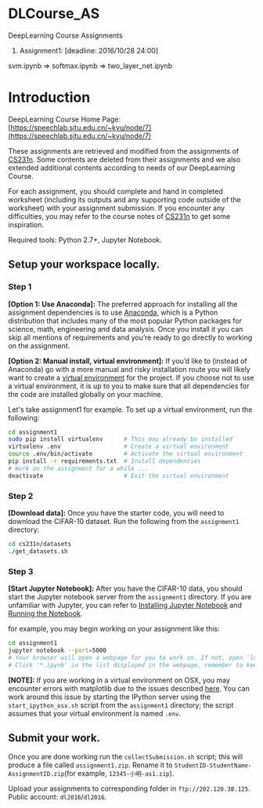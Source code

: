 # DLCourse_AS
DeepLearning Course Assignments

1. Assignment1: [deadline: 2016/10/28 24:00]
 
 svm.ipynb => softmax.ipynb => two_layer_net.ipynb

# Introduction

 DeepLearning Course Home Page: [https://speechlab.sjtu.edu.cn/~kyu/node/7](https://speechlab.sjtu.edu.cn/~kyu/node/7)

These assignments are retrieved and modified from the assignments of [CS231n](http://cs231n.github.io/). Some contents are deleted from their assignments and we also extended additional contents according to needs of our DeepLearning Course.

For each assignment, you should complete and hand in completed worksheet (including its outputs and any supporting code outside of the worksheet) with your assignment submission. If you encounter any difficulties, you may refer to the course notes of [CS231n](http://cs231n.github.io/) to get some inspiration.

Required tools: Python 2.7+, Jupyter Notebook.

## Setup your workspace locally.

### Step 1
**[Option 1: Use Anaconda]:** The preferred approach for installing all the assignment dependencies is to use [Anaconda](https://www.continuum.io/downloads), which is a Python distribution that includes many of the most popular Python packages for science, math, engineering and data analysis. Once you install it you can skip all mentions of requirements and you’re ready to go directly to working on the assignment.

**[Option 2: Manual install, virtual environment]:** If you’d like to (instead of Anaconda) go with a more manual and risky installation route you will likely want to create a [virtual environment](http://docs.python-guide.org/en/latest/dev/virtualenvs/) for the project. If you choose not to use a virtual environment, it is up to you to make sure that all dependencies for the code are installed globally on your machine.

Let's take assignment1 for example. To set up a virtual environment, run the following:

```bash
cd assignment1
sudo pip install virtualenv      # This may already be installed
virtualenv .env                  # Create a virtual environment
source .env/bin/activate         # Activate the virtual environment
pip install -r requirements.txt  # Install dependencies
# Work on the assignment for a while ...
deactivate                       # Exit the virtual environment
```

### Step 2
**[Download data]:** Once you have the starter code, you will need to download the CIFAR-10 dataset. Run the following from the `assignment1` directory:

```bash
cd cs231n/datasets
./get_datasets.sh
```

### Step 3
**[Start Jupyter Notebook]:** After you have the CIFAR-10 data, you should start the Jupyter notebook server from the `assignment1` directory. If you are unfamiliar with Jupyter, you can refer to [Installing Jupyter Notebook](http://jupyter.readthedocs.io/en/latest/install.html) and [Running the Notebook](https://jupyter.readthedocs.io/en/latest/running.html#running).

for example, you may begin working on your assignment like this:
```bash
cd assignment1
jupyter notebook --port=5000
# Your browser will open a webpage for you to work on. If not, open 'localhost:5000' by yourselves.
# Click '*.ipynb' in the list displayed in the webpage, remember to keep the outputs of those code cells.
```

**[NOTE]:** If you are working in a virtual environment on OSX, you may encounter errors with matplotlib due to the issues described [here](http://matplotlib.org/faq/virtualenv_faq.html). You can work around this issue by starting the IPython server using the `start_ipython_osx.sh` script from the `assignment1` directory; the script assumes that your virtual environment is named `.env`.


## Submit your work.

Once you are done working run the `collectSubmission.sh` script; this will produce a file called `assignment1.zip`. Rename it to `StudentID-StudentName-AssignmentID.zip`(for example, `12345-小明-as1.zip`). 

Upload your assignments to corresponding folder in `ftp://202.120.38.125`. Public account: `dl2016`/`dl2016`.

